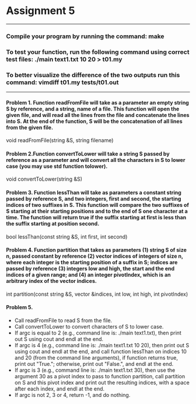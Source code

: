 # Assignment 5

----------------------------------------------------------------------------------

### Compile your program by running the command: make
### To test your function, run the following command using correct test files: ./main text1.txt 10 20 > t01.my
### To better visualize the difference of the two outputs run this command: vimdiff t01.my tests/t01.out
----------------------------------------------------------------------------------

#### Problem 1. Function readFromFile will take as a parameter an empty string S by reference, and a string, name of a file. This function will open the given file, and will read all the lines from the file and concatenate the lines into S. At the end of the function, S will be the concatenation of all lines from the given file.

void readFromFile(string &S, string filename)

#### Problem 2.Function convertToLower will take a string S passed by reference as a parameter and will convert all the characters in S to lower case (you may use std function tolower).

void convertToLower(string &S)

#### Problem 3. Function lessThan will take as parameters a constant string passed by reference S, and two integers, first and second, the starting indices of two suffixes in S. This function will compare the two suffixes of S starting at their starting positions and to the end of S one character at a time. The function will return true if the suffix starting at first is less than the suffix starting at position second.

bool lessThan(const string &S, int first, int second)

#### Problem 4. Function partition that takes as parameters (1) string S of size n, passed constant by reference (2) vector indices of integers of size n, where each integer is the starting position of a suffix in S; indices are passed by reference (3) integers low and high, the start and the end indices of a given range; and (4) an integer pivotIndex, which is an arbitrary index of the vector indices.

int partition(const string &S, vector<int> &indices, int low, int high, int pivotIndex)

#### Problem 5.

- Call readFromFile to read S from the file.- Call convertToLower to convert characters of S to lower case.- If argc is equal to 2 (e.g., command line is: ./main text1.txt), then print out S using cout and endl at the end.- If argc is 4 (e.g., command line is: ./main text1.txt 10 20), then print out S using cout and endl at the end, and call function lessThan on indices 10 and 20 (from the command line arguments), if    function returns true, print out "True."; otherwise, print out "False.", and endl at the end.- If argc is 3 (e.g., command line is: ./main text1.txt 30), then use the argument 30 as a pivot index to pass to function partition, call partition on S and this pivot index and print out the resulting indices, with a space after each index, and endl at the end.- If argc is not 2, 3 or 4, return -1, and do nothing.





